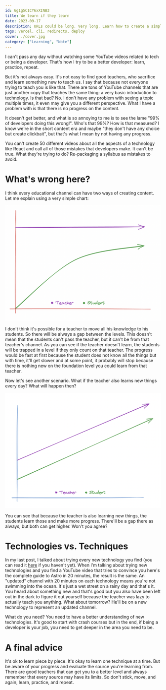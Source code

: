 ```yaml
---
id: Gg1g5C1CY6xXINB3
title: We learn if they learn
date: 2023-09-17
description: URLs could be long. Very long. Learn how to create a simple URL Shortener for your website using Vercel redirects feature.
tags: vercel, cli, redirects, deploy
cover: ./cover.jpg
category: ["Learning", "Note"]
---
```


I can't pass any day without watching some YouTube videos related to tech or being a developer. That's how I try to be a better developer: learn, practice, repeat.

But it's not always easy. It's not easy to find good teachers, who sacrifice and learn something new to teach us. I say that because not everyone trying to teach you is like that. There are tons of YouTube channels that are just another copy that teaches the same thing: a very basic introduction to technology. Is that bad? No. I don't have any problem with seeing a topic multiple times, it even may give you a different perspective. What I have a problem with is that there is no progress on the content.

It doesn't get better, and what is so annoying to me is to see the lame "99% of developers doing this wrong!". Who's that 99%? How is that measured? I know we're in the short content era and maybe "they don't have any choice but create clickbait", but that's what I mean by not having any progress.

You can't create 50 different videos about all the aspects of a technology like React and call all of those mistakes that developers make. It can't be true. What they're trying to do? Re-packaging a syllabus as mistakes to avoid.

# What's wrong here?

I think every educational channel can have two ways of creating content. Let me explain using a very simple chart:

![No learning, no progress](./no-progress.png)

I don't think it's possible for a teacher to move all his knowledge to his students. So there will be always a gap between the levels. This doesn't mean that the students can't pass the teacher, but it can't be from that teacher's channel. As you can see if the teacher doesn't learn, the students will be trapped in a level if they only count on that teacher. The progress would be fast at first because the student does not know all the things but with time, it'll get slower and at some point, it probably will stop because there is nothing new on the foundation level you could learn from that teacher.

Now let's see another scenario. What if the teacher also learns new things every day? What will happen then?

![Learn together](./learn-together.png)

You can see that because the teacher is also learning new things, the students learn those and make more progress. There'll be a gap there as always, but both can get higher. Won't you agree?

# Technologies vs. Techniques

In my last post, I talked about trying every new technology you find (you can read it [here](/blog/try-everything-absolutely-everything) if you haven't yet). When I'm talking about trying new technologies and you find a YouTube video that tries to convince you here's the complete guide to Astro in 20 minutes, the result is the same. An "updated" channel with 20 minutes on each technology means you're not swimming into the ocean. It's just a wet street on a rainy day and that's it. You heard about something new and that's good but you also have been left out in the dark to figure it out yourself because the teacher was lazy to actually teach you anything. What about tomorrow? He'll be on a new technology to represent an updated channel.

What do you need? You need to have a better understanding of new technologies. It's good to start with crash courses but in the end, if being a developer is your job, you need to get deeper in the area you need to be.

# A final advice

It's ok to learn piece by piece. It's okay to learn one technique at a time. But be aware of your progress and evaluate the source you're learning from. There are good teachers that can get you to a better level and always remember that every source may have its limits. So don't stick, move, and again, learn, practice, and repeat.
